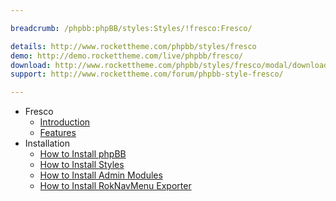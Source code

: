 ```yaml
---

breadcrumb: /phpbb:phpBB/styles:Styles/!fresco:Fresco/

details: http://www.rockettheme.com/phpbb/styles/fresco
demo: http://demo.rockettheme.com/live/phpbb/fresco/
download: http://www.rockettheme.com/phpbb/styles/fresco/modal/downloads
support: http://www.rockettheme.com/forum/phpbb-style-fresco/

---
```


* Fresco
	* [Introduction](INDEX.md#introduction)
	* [Features](INDEX.md#features)
* Installation
	* [How to Install phpBB](../../start/install.md)
	* [How to Install Styles](../../start/styles.md)
	* [How to Install Admin Modules](../../start/styles.md#installing-administrative-modules)
	* [How to Install RokNavMenu Exporter](../../modules/roknavmenu.md)